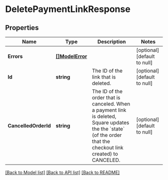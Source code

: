# DeletePaymentLinkResponse

## Properties
Name | Type | Description | Notes
------------ | ------------- | ------------- | -------------
**Errors** | [**[]ModelError**](Error.md) |  | [optional] [default to null]
**Id** | **string** | The ID of the link that is deleted. | [optional] [default to null]
**CancelledOrderId** | **string** | The ID of the order that is canceled. When a payment link is deleted, Square updates the  the &#x60;state&#x60; (of the order that the checkout link created) to CANCELED. | [optional] [default to null]

[[Back to Model list]](../README.md#documentation-for-models) [[Back to API list]](../README.md#documentation-for-api-endpoints) [[Back to README]](../README.md)

